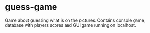 # guess-game
Game about guessing what is on the pictures. Contains console game, database with players scores and GUI game running on localhost.
